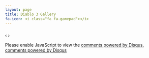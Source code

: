 ```yaml
---
layout: page
title: Diablo 3 Gallery
fa-icon: <i class="fa fa-gamepad"></i>
---
```

<link rel="stylesheet" href="/public/blueimp-gallery/css/blueimp-gallery.min.css">
<div id="blueimp-gallery-carousel" class="blueimp-gallery  blueimp-gallery-carousel blueimp-gallery-controls">
    <div class="slides"></div>
    <h3 class="title"></h3>
    <a class="prev">‹</a>
    <a class="next">›</a>
    <a class="play-pause"></a>
    <ol class="indicator"></ol>
</div>

<div id="links" style="display:none">
</div>
<script src="//ajax.googleapis.com/ajax/libs/jquery/1.11.1/jquery.min.js"></script>
<script>
    function zeroPad(num, places) {
      var zero = places - num.toString().length + 1;
      return Array(+(zero > 0 && zero)).join("0") + num;
  }
  for ( var i = 0, l = 5; i < l; i++ ) {
    $('#links').append("<a href='/public/img/Screenshots/Screenshot" + zeroPad(i,3) + ".jpg' title='Diablo 3' data-gallery><img src='/public/img/thumbs/Screenshot" + zeroPad(i,3) + "_thumb.jpg' alt='Paragon Level'>");
}
</script>
<script src="/public/blueimp-gallery/js/blueimp-gallery.min.js"></script>
<script>
    blueimp.Gallery(
        document.getElementById('links').getElementsByTagName('a'),
        {
            container: '#blueimp-gallery-carousel',
            carousel: true
        }
        );
</script>
<div id="disqus_thread"></div>
<script type="text/javascript">
    var disqus_shortname="jianloonggithubio";(function(){var e=document.createElement("script");e.type="text/javascript";e.async=true;e.src="//"+disqus_shortname+".disqus.com/embed.js";(document.getElementsByTagName("head")[0]||document.getElementsByTagName("body")[0]).appendChild(e)})()
</script>
<noscript>Please enable JavaScript to view the <a href="http://disqus.com/?ref_noscript">comments powered by Disqus.</a></noscript>
<a href="http://disqus.com" class="dsq-brlink">comments powered by <span class="logo-disqus">Disqus</span></a>
